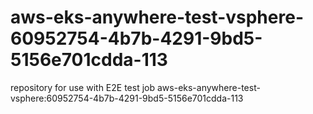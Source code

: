 # aws-eks-anywhere-test-vsphere-60952754-4b7b-4291-9bd5-5156e701cdda-113
repository for use with E2E test job aws-eks-anywhere-test-vsphere:60952754-4b7b-4291-9bd5-5156e701cdda-113
